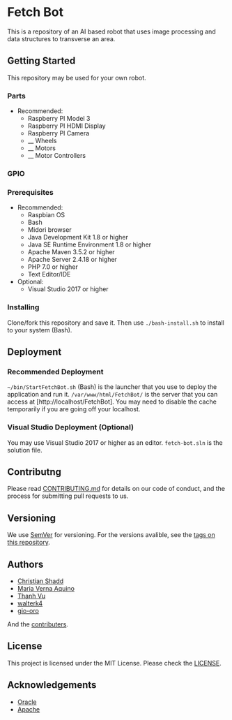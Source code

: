 # Fetch Bot
This is a repository of an AI based robot that uses image processing and data structures to transverse an area.

## Getting Started
This repository may be used for your own robot.

### Parts
* Recommended:
    - Raspberry PI Model 3
    - Raspberry PI HDMI Display
    - Raspberry PI Camera
    - __ Wheels
    - __ Motors
    - __ Motor Controllers

### GPIO

### Prerequisites
* Recommended:
    - Raspbian OS
    - Bash
    - Midori browser
	- Java Development Kit 1.8 or higher
	- Java SE Runtime Environment 1.8 or higher
	- Apache Maven 3.5.2 or higher
    - Apache Server 2.4.18 or higher
    - PHP 7.0 or higher
	- Text Editor/IDE
* Optional:
	- Visual Studio 2017 or higher

### Installing
Clone/fork this repository and save it. Then use ``./bash-install.sh`` to install to your system (Bash).

## Deployment

### Recommended Deployment
``~/bin/StartFetchBot.sh`` (Bash) is the launcher that you use to deploy the application and run it. ``/var/www/html/FetchBot/`` is the server that you can access at [http://localhost/FetchBot]. You may need to disable the cache temporarily if you are going off your localhost.

### Visual Studio Deployment (Optional)
You may use Visual Studio 2017 or higher as an editor. ``fetch-bot.sln`` is the solution file.

## Contributng
Please read [CONTRIBUTING.md](CONTRIBUTING.md) for details on our code of conduct, and the process for submitting pull requests to us.

## Versioning
We use [SemVer](http://semver.org/) for versioning. For the versions avalible, see the [tags on this repository](https://github.com/cshadd/fetch-bot/tags).

## Authors
* [Christian Shadd](https://github.com/cshadd)
* [Maria Verna Aquino](https://github.com/anrev09)
* [Thanh Vu](https://github.com/Vu-Thanh)
* [walterk4](https://github.com/walterk4)
* [gio-oro](https://github.com/gio-oro)

And the [contributers](https://github.com/cshadd/fetch-bot/graphs/contributors).

## License
This project is licensed under the MIT License. Please check the [LICENSE](LICENSE).

## Acknowledgements
* [Oracle](https://www.oracle.com/)
* [Apache](https://www.apache.org/)
